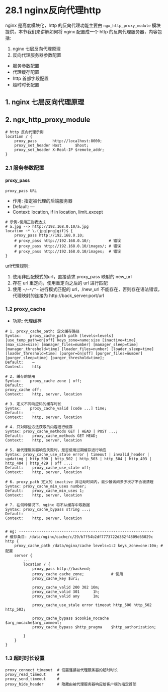 # 28.1 nginx反向代理http
nginx 是高度模块化，http 的反向代理功能主要由 `ngx_http_proxy_module` 模块提供，本节我们来讲解如何将 nginx 配置成一个 http 的反向代理服务器，内容包括:
1. nginx 七层反向代理原理
2. 反向代理服务器参数配置
  - 服务参数配置
  - 代理缓存配置
  - http 首部字段配置
  - 超时时长配置


## 1. nginx 七层反向代理原理


## 2. ngx_http_proxy_module
```
# http 反向代理示例
location / {
    proxy_pass       http://localhost:8000;
    proxy_set_header Host      $host;
    proxy_set_header X-Real-IP $remote_addr;
}
```

### 2.1 服务参数配置

#### proxy_pass

`proxy_pass URL`
- 作用: 指定被代理的后端服务器
- Default:	—
- Context:	location, if in location, limit_except


```
# 示例-使用正则表达式
# a.jpg --> http://192.168.0.10/a.jpg
location ~* \.(jpg|png|gif)$ {
    proxy_pass http://192.168.0.10;
    # proxy_pass http://192.168.0.10/;        # 错误
    # proxy_pass http://192.168.0.10/images/; # 错误
    # proxy_pass http://192.168.0.10/images;  # 错误  
}
```

url代理规则:
1. 使用非匹配模式的url，直接请求 proxy_pass 映射的 new_url
2. 存在 url 重定向，使用重定向之后的 url 进行匹配
3. 使用 `~/~*/^~` 进行模式匹配的 url，/new_url 不能存在，否则存在语法错误，代理映射的连接为 http://back_server:port/url


### 1.2 proxy_cache
- 功能: 代理缓存

```
# 1. proxy_cache_path: 定义缓存路径
Syntax:    proxy_cache_path path [levels=levels] [use_temp_path=on|off] keys_zone=name:size [inactive=time] [max_size=size] [manager_files=number] [manager_sleep=time] [manager_threshold=time] [loader_files=number] [loader_sleep=time] [loader_threshold=time] [purger=on|off] [purger_files=number] [purger_sleep=time] [purger_threshold=time];
Default:    —
Context:    http

# 2. 缓存的使用
Syntax:    proxy_cache zone | off;
Default:    
proxy_cache off;
Context:    http, server, location

# 3. 定义不同响应码的缓存时长
Syntax:    proxy_cache_valid [code ...] time;
Default:    —
Context:    http, server, location

# 4. 只对哪些方法获取的内容进行缓存
Syntax: proxy_cache_methods GET | HEAD | POST ...;
Default:    proxy_cache_methods GET HEAD;
Context:    http, server, location

# 5. 被代理服务器响应失败时，是否使用过期缓存进行响应
Syntax: proxy_cache_use_stale error | timeout | invalid_header | updating | http_500 | http_502 | http_503 | http_504 | http_403 | http_404 | http_429 | off ...;
Default:    proxy_cache_use_stale off;
Context:    http, server, location

# 6. proxy_path 定义的 inactive 非活动时间内，最少被访问多少次才不会被清理
Syntax: proxy_cache_min_uses number;
Default:    proxy_cache_min_uses 1;
Context:    http, server, location

# 7. 在何种情况下，nginx 将不从缓存中取数据
Syntax: proxy_cache_bypass string ...;
Default:    —
Context:    http, server, location


# eg: ------------------------------------------------------------
# 缓存条目: /data/nginx/cache/c/29/b7f54b2df7773722d382f4809d65029c
http {
    proxy_cache_path /data/nginx/cache levels=1:2 keys_zone=one:10m; # 配置
    server {
        ...
        location / {
            proxy_pass http://backend;
            proxy_cache cache_zone;            # 使用
            proxy_cache_key $uri;

            proxy_cache_valid 200 302 10m;
            proxy_cache_valid 301      1h;
            proxy_cache_valid any      1m;

            proxy_cache_use_stale error timeout http_500 http_502 http_503;

            proxy_cache_bypass $cookie_nocache $arg_nocache$arg_comment;
            proxy_cache_bypass $http_pragma    $http_authorization;

        }
    }
}

```

### 1.3 超时时长设置
```
proxy_connect_timeout  # 设置连接被代理服务器的超时时长
proxy_read_timeout     #
proxy_send_timeout     #
proxy_hide_header      # 隐藏由被代理服务器响应给客户端的指定首部
```
